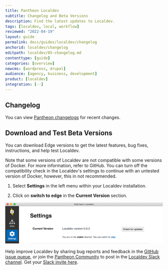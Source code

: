 ```yaml
---
title: Pantheon Localdev
subtitle: Changelog and Beta Versions
description: Find the latest updates to Localdev.
tags: [localdev, local, workflow]
reviewed: "2022-04-19"
layout: guide
permalink: docs/guides/localdev/changelog
anchorid: localdev/changelog
editpath: localdev/05-changelog.md
contenttype: [guide]
categories: [overview]
newcms: [wordpress, drupal]
audience: [agency, business, development]
product: [localdev]
integration: [--]
---
```


## Changelog

You can view [Pantheon changelogs](/changelog/) for recent changes.

## Download and Test Beta Versions

You can download Edge versions to get the latest features, bug fixes, instructions, and help test Localdev.

Note that some versions of Localdev are not compatible with some versions of Docker. For more information, refer to GitHub.
You can turn off the compatibility check in the Localdev's settings to continue with an untested version of Docker, however, this in not recommended. 

1. Select **Settings** in the left menu within your Localdev installation.

1. Click on **switch to edge** in the **Current Version** section.

  ![Switch to edge version](../../../images/localdev/localdev-switch-to-edge.png)

<Alert type="info" title="Note">

Help improve Localdev by sharing bug reports and feedback in the [GitHub issue queue](https://github.com/pantheon-systems/localdev-issues), or join the [Pantheon Community](/pantheon-community) to post in the [Localdev Slack channel](https://pantheon-community.slack.com/messages/CB2H8065D). Get your [Slack invite here](https://slackin.pantheon.io/).

</Alert>

